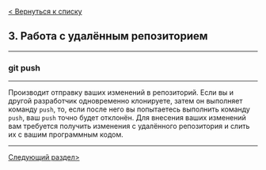 [< Вернуться к списку](./readme.md "На главную")

## 3. Работа с удалённым репозиторием
---
### git push
---
Производит отправку ваших изменений в репозиторий. Если вы и другой разработчик одновременно клонируете, затем он выполняет команду `push`, то, если после него вы попытаетесь выполнить команду `push`, ваш `push` точно будет отклонён. Для внесения ваших изменений вам требуется получить изменения с удалённого репозитория и слить их с вашим программным кодом.

---
[Следующий раздел>](./11git-status.md "Next")